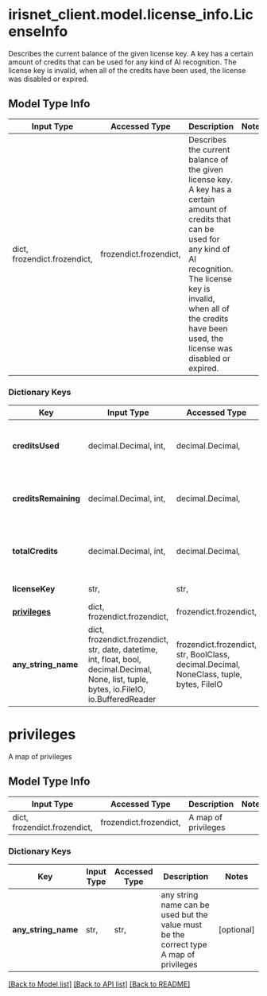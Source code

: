 # irisnet_client.model.license_info.LicenseInfo

Describes the current balance of the given license key. A key has a certain amount of credits that can be used for any kind of AI recognition. The license key is invalid, when all of the credits have been used, the license was disabled or expired.

## Model Type Info
Input Type | Accessed Type | Description | Notes
------------ | ------------- | ------------- | -------------
dict, frozendict.frozendict,  | frozendict.frozendict,  | Describes the current balance of the given license key. A key has a certain amount of credits that can be used for any kind of AI recognition. The license key is invalid, when all of the credits have been used, the license was disabled or expired. | 

### Dictionary Keys
Key | Input Type | Accessed Type | Description | Notes
------------ | ------------- | ------------- | ------------- | -------------
**creditsUsed** | decimal.Decimal, int,  | decimal.Decimal,  | Credits used for the license key. | [optional] value must be a 32 bit integer
**creditsRemaining** | decimal.Decimal, int,  | decimal.Decimal,  | Credits remaining for the license key. | [optional] value must be a 32 bit integer
**totalCredits** | decimal.Decimal, int,  | decimal.Decimal,  | Total credits contained within the license key. | [optional] value must be a 32 bit integer
**licenseKey** | str,  | str,  | The license key | [optional] 
**[privileges](#privileges)** | dict, frozendict.frozendict,  | frozendict.frozendict,  | A map of privileges | [optional] 
**any_string_name** | dict, frozendict.frozendict, str, date, datetime, int, float, bool, decimal.Decimal, None, list, tuple, bytes, io.FileIO, io.BufferedReader | frozendict.frozendict, str, BoolClass, decimal.Decimal, NoneClass, tuple, bytes, FileIO | any string name can be used but the value must be the correct type | [optional]

# privileges

A map of privileges

## Model Type Info
Input Type | Accessed Type | Description | Notes
------------ | ------------- | ------------- | -------------
dict, frozendict.frozendict,  | frozendict.frozendict,  | A map of privileges | 

### Dictionary Keys
Key | Input Type | Accessed Type | Description | Notes
------------ | ------------- | ------------- | ------------- | -------------
**any_string_name** | str,  | str,  | any string name can be used but the value must be the correct type A map of privileges | [optional] 

[[Back to Model list]](../../README.md#documentation-for-models) [[Back to API list]](../../README.md#documentation-for-api-endpoints) [[Back to README]](../../README.md)


